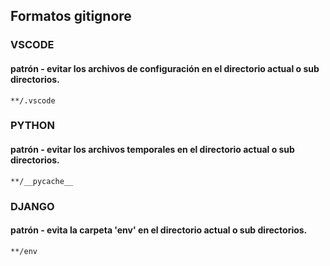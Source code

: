 ## Formatos gitignore

### VSCODE

#### patrón - evitar los archivos de configuración en el directorio actual o sub directorios.
`**/.vscode`

### PYTHON

#### patrón - evitar los archivos temporales en el directorio actual o sub directorios.
`**/__pycache__`

### DJANGO

#### patrón - evita la carpeta 'env' en el directorio actual o sub directorios.
`**/env`

